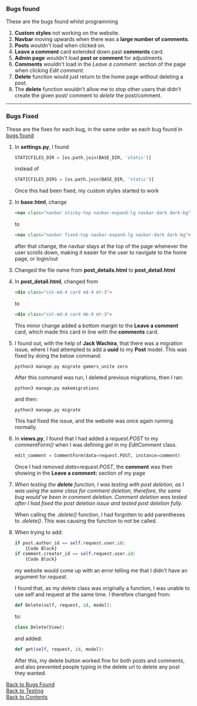 ### Bugs found
These are the bugs found whilst programming 

1. **Custom styles** not working on the website.
2. **Navbar** moving upwards when there was a **large number of comments**.
3. **Posts** wouldn't load when clicked on.
4. **Leave a comment** card extended down past **comments** card.
5. **Admin page** wouldn't load **post or comment** for adjustments.
6. **Comments** wouldn't load in the *Leave a comment:* section of the page when clicking *Edit comment*.
7. **Delete** function would just return to the home page without deleting a post.
8. The **delete** function wouldn't allow me to stop other users that didn't create the given post/ comment to *delete* the post/comment.

--- 

### Bugs Fixed
These are the fixes for each bug, in the same order as each bug found in [bugs found](#bugs-found)

1. In **settings.py**, I found 
    ```python
    STATICFILES_DIR = [os.path.join(BASE_DIR, 'static')]
    ```
    instead of 
    ```python
    STATICFILES_DIRS = [os.path.join(BASE_DIR, 'static')]
    ```
    Once this had been fixed, my custom styles started to work

2. In **base.html**, change
    ```html
    <nav class="navbar sticky-top navbar-expand-lg navbar-dark dark-bg">
    ```
    to
    ```html
    <nav class="navbar fixed-top navbar-expand-lg navbar-dark dark-bg">
    ```
    after that change, the navbar stays at the top of the page whenever the user scrolls down, making it easier for the user to navigate to the home page, or login/out

3. Changed the file name from **post_details.html** to **post_detail.html**
4. In **post_detail.html**, changed from 
    ```html
    <div class="col-md-4 card md-4 mt-3">
    ```
    to
    ```html
    <div class="col-md-4 card mb-4 mt-3">
    ```
    This minor change added a bottom margin to the **Leave a comment** card, which made this card in line with the **comments** card.
5. I found out, with the help of **Jack Wachira**, that there was a migration issue, where I had attempted to add a **uuid** to my **Post** model. This was fixed by doing the below command:
    ```
    python3 manage.py migrate gamers_unite zero
    ```
    After this command was run, I deleted previous migrations, then I ran:
    ```
    python3 manage.py makemigrations
    ```
    and then:
    ```
    python3 manage.py migrate
    ```
    This had fixed the issue, and the website was once again running normally.
6. In **views.py**, I found that I had added a *request.POST* to my *commentForm()* when I was defining *get* in my *EditComment* class. 
    ```python
    edit_comment = CommentForm(data=request.POST, instance=comment)
    ```
    Once I had removed *data=request.POST*, the **comment** was then showing in the **Leave a comment:** section of my page
7. *When testing the **delete** function, I was testing with post deletion, as I was using the same class for comment deletion, therefore, the same bug would've been in comment deletion. Comment deletion was tested after I had fixed the post deletion issue and tested post deletion fully.*
    
    When calling the *.delete()* function, I had forgotten to add parentheses to *.delete()*. This was causing the function to not be called.
8. When trying to add:
    ```python
    if post.author_id == self.request.user.id:
        {Code Block}
    if comment.creator_id == self.request.user.id:
        {Code Block}
    ```
    my website would come up with an error telling me that I didn't have an argument for *request*.

    I found that, as my *delete* class was originally a function, I was unable to use self and request at the same time. I therefore changed from:
    ```python
    def Delete(self, request, id, model):
    ```
    to:
    ```python
    class Delete(View):
    ```
    and added:
    ```python
    def get(self, request, id, model):
    ```
    After this, my delete button worked fine for both posts and comments, and also prevented people typing in the delete url to delete any post they wanted.

[Back to Bugs Found](#bugs-found)   
[Back to Testing](/README.md#testing)   
[Back to Contents](/README.md#contents)